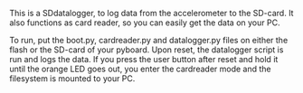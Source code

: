 This is a SDdatalogger, to log data from the accelerometer to the SD-card. It also functions as card reader, so you can easily get the data on your PC.

To run, put the boot.py, cardreader.py and datalogger.py files on either the flash or the SD-card of your pyboard.
Upon reset, the datalogger script is run and logs the data. If you press the user button after reset and hold it until the orange LED goes out, you enter the cardreader mode and the filesystem is mounted to your PC.
